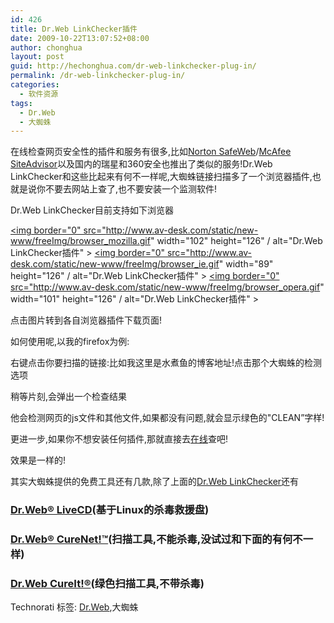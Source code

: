 ```yaml
---
id: 426
title: Dr.Web LinkChecker插件
date: 2009-10-22T13:07:52+08:00
author: chonghua
layout: post
guid: http://hechonghua.com/dr-web-linkchecker-plug-in/
permalink: /dr-web-linkchecker-plug-in/
categories:
  - 软件资源
tags:
  - Dr.Web
  - 大蜘蛛
---
```

在线检查网页安全性的插件和服务有很多,比如<a href="http://safeweb.norton.com/" target="_blank">Norton SafeWeb</a>/<a href="http://www.siteadvisor.com/" target="_blank">McAfee SiteAdvisor</a>以及国内的瑞星和360安全也推出了类似的服务!Dr.Web LinkChecker和这些比起来有何不一样呢,大蜘蛛链接扫描多了一个浏览器插件,也就是说你不要去网站上查了,也不要安装一个监测软件!

<!--more-->

Dr.Web LinkChecker目前支持如下浏览器

<a href="http://www.freedrweb.com/linkchecker/mozilla+firefox/" target="_blank"><img border="0" src="http://www.av-desk.com/static/new-www/freeImg/browser_mozilla.gif" width="102" height="126" / alt="Dr.Web LinkChecker插件" ></a> <a href="http://www.freedrweb.com/linkchecker/internet+explorer/" target="_blank"><img border="0" src="http://www.av-desk.com/static/new-www/freeImg/browser_ie.gif" width="89" height="126" / alt="Dr.Web LinkChecker插件" ></a> <a href="http://www.freedrweb.com/linkchecker/opera/" target="_blank"><img border="0" src="http://www.av-desk.com/static/new-www/freeImg/browser_opera.gif" width="101" height="126" / alt="Dr.Web LinkChecker插件" ></a> 

点击图片转到各自浏览器插件下载页面!

如何使用呢,以我的firefox为例:

右键点击你要扫描的链接:比如我这里是水煮鱼的博客地址!点击那个大蜘蛛的检测选项</p> 

稍等片刻,会弹出一个检查结果</p> 

他会检测网页的js文件和其他文件,如果都没有问题,就会显示绿色的"CLEAN”字样!

更进一步,如果你不想安装任何插件,那就直接去<a href="http://online.us.drweb.com/?url=1" target="_blank">在线</a>查吧!</p> 

效果是一样的!

其实大蜘蛛提供的免费工具还有几款,除了上面的<a href="http://www.freedrweb.com/linkchecker/" target="_blank">Dr.Web LinkChecker</a>还有

### <a href="http://www.freedrweb.com/livecd/" target="_blank">Dr.Web® LiveCD</a>(基于Linux的杀毒救援盘)

### <a href="http://products.drweb.com/curenet/" target="_blank">Dr.Web® CureNet!™</a>(扫描工具,不能杀毒,没试过和下面的有何不一样)

### <a href="http://www.freedrweb.com/cureit/" target="_blank">Dr.Web CureIt!®</a>(绿色扫描工具,不带杀毒)<sup></sup>

<div style="padding-bottom: 0px; margin: 0px; padding-left: 0px; padding-right: 0px; display: inline; float: none; padding-top: 0px" id="scid:0767317B-992E-4b12-91E0-4F059A8CECA8:1295df44-d489-44f4-9b27-276aa925c5ba" class="wlWriterEditableSmartContent">
  Technorati 标签: <a href="http://technorati.com/tags/Dr.Web" rel="tag">Dr.Web</a>,大蜘蛛
</div>